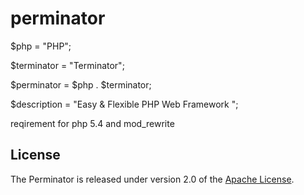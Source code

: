 # perminator

$php = "PHP";

$terminator = "Terminator";

$perminator = $php . $terminator;

$description = "Easy & Flexible PHP Web Framework ";

reqirement for php 5.4 and mod_rewrite

## License
The Perminator is released under version 2.0 of the [Apache License][].

[Apache License]: http://www.apache.org/licenses/LICENSE-2.0
